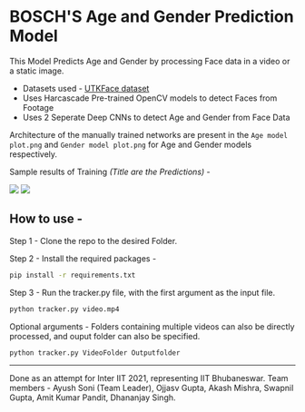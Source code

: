 # BOSCH'S Age and Gender Prediction Model
This Model Predicts Age and Gender by processing Face data in a video or a static image.

* Datasets used - <a href='https://susanqq.github.io/UTKFace/'>UTKFace dataset </a>
* Uses Harcascade Pre-trained OpenCV models to detect Faces from Footage
* Uses 2 Seperate Deep CNNs to detect Age and Gender from Face Data

Architecture of the manually trained networks are present in the ```Age model plot.png``` and ```Gender model plot.png``` for Age and Gender models respectively.

Sample results of Training _(Title are the Predictions)_ -

![](output.png)  ![](output2.png)

## How to use -

Step 1 - Clone the repo to the desired Folder.

Step 2 - Install the required packages -

```bash
pip install -r requirements.txt
```
Step 3 - Run the tracker.py file, with the first argument as the input file.

```bash
python tracker.py video.mp4
```

Optional arguments - Folders containing multiple videos can also be directly processed, and ouput folder can also be specified.

```
python tracker.py VideoFolder Outputfolder
```
---
Done as an attempt for Inter IIT 2021, representing IIT Bhubaneswar. Team members - Ayush Soni (Team Leader), Ojjasv Gupta, Akash Mishra, Swapnil Gupta, Amit Kumar Pandit, Dhananjay Singh.